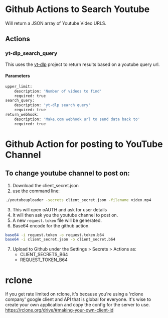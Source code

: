 # Github Actions to Search Youtube

Will return a JSON array of Youtube Video URLS.

## Actions

### yt-dlp_search_query

This uses the [yt-dlp](https://github.com/yt-dlp/yt-dlp) project to return 
results based on a youtube query url.

#### Parameters

```bash
upper_limit:
    description: 'Number of videos to find'     
    required: true
search_query:
    description: 'yt-dlp search query'  
    required: true
return_webhook:
    description: 'Make.com webhook url to send data back to'
    required: true
```



# Github Action for posting to YouTube Channel

## To change youtube channel to post on:

1. Download the client_secret.json
2. use the command line:
```bash
./youtubeuploader -secrets client_secret.json -filename video.mp4
```
3. This will open oAUTH and ask for user details
4. It will then ask you the youtube channel to post on.
5. A new `request.token` file will be generated.
6. Base64 encode for the github action.
```bash
base64 -i request.token -o request.token.b64
base64 -i client_secret.json -o client_secret.b64
```
7. Upload to Github under the Settings > Secrets > Actions as:
    - CLIENT_SECRETS_B64
    - REQUEST_TOKEN_B64


# rclone

If you get rate limited on rclone, it's because you're using a 'rclone company' google client and API that is global for everyone.
It's wise to create your own application and copy the config for the server to use.
https://rclone.org/drive/#making-your-own-client-id